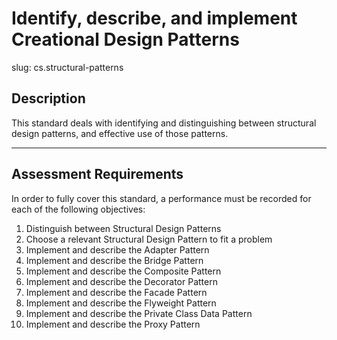 # Identify, describe, and implement Creational Design Patterns

slug: cs.structural-patterns

## Description
This standard deals with identifying and distinguishing between structural design patterns, and effective use of those patterns.

---
## Assessment Requirements
In order to fully cover this standard, a performance must be recorded for each of the following objectives:


1. Distinguish between Structural Design Patterns
2. Choose a relevant Structural Design Pattern to fit a problem
3. Implement and describe the Adapter Pattern
4. Implement and describe the Bridge Pattern
5. Implement and describe the Composite Pattern
6. Implement and describe the Decorator Pattern
7. Implement and describe the Facade Pattern
8. Implement and describe the Flyweight Pattern
9. Implement and describe the Private Class Data Pattern
10. Implement and describe the Proxy Pattern
